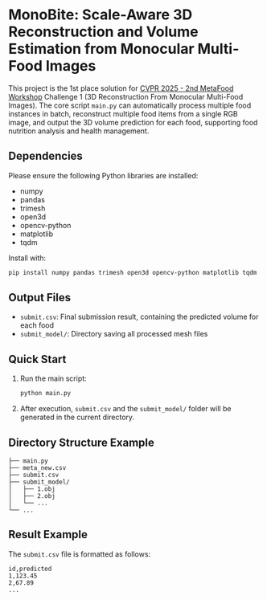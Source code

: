 #  MonoBite: Scale-Aware 3D Reconstruction and Volume Estimation from Monocular Multi-Food Images

This project is the 1st place solution for [CVPR 2025 - 2nd MetaFood Workshop](https://sites.google.com/view/cvpr-metafood-2025/challenge-1) Challenge 1 (3D Reconstruction From Monocular Multi-Food Images). The core script `main.py` can automatically process multiple food instances in batch, reconstruct multiple food items from a single RGB image, and output the 3D volume prediction for each food, supporting food nutrition analysis and health management.

## Dependencies
Please ensure the following Python libraries are installed:
- numpy
- pandas
- trimesh
- open3d
- opencv-python
- matplotlib
- tqdm

Install with:
```bash
pip install numpy pandas trimesh open3d opencv-python matplotlib tqdm
```

## Output Files
- `submit.csv`: Final submission result, containing the predicted volume for each food
- `submit_model/`: Directory saving all processed mesh files

## Quick Start
1. Run the main script:
   ```bash
   python main.py
   ```
2. After execution, `submit.csv` and the `submit_model/` folder will be generated in the current directory.

## Directory Structure Example
```
├── main.py
├── meta_new.csv
├── submit.csv
├── submit_model/
│   ├── 1.obj
│   ├── 2.obj
│   └── ...
└── ...
```

## Result Example
The `submit.csv` file is formatted as follows:
```
id,predicted
1,123.45
2,67.89
...
```
